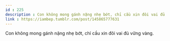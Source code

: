 ```yaml
---
id : 225
description : Con không mong gánh nặng nhẹ bớt, chỉ cầu xin đôi vai đủ vững vàng.
link : https://iambep.tumblr.com/post/145865777631
---
```


Con không mong gánh nặng nhẹ bớt, chỉ cầu xin đôi vai đủ vững vàng.